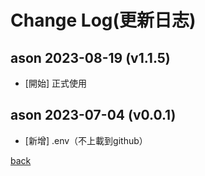 # Change Log(更新日志)
## ason 2023-08-19 (v1.1.5)
- [開始] 正式使用
## ason 2023-07-04 (v0.0.1)
- [新增] .env（不上載到github）

[back]()